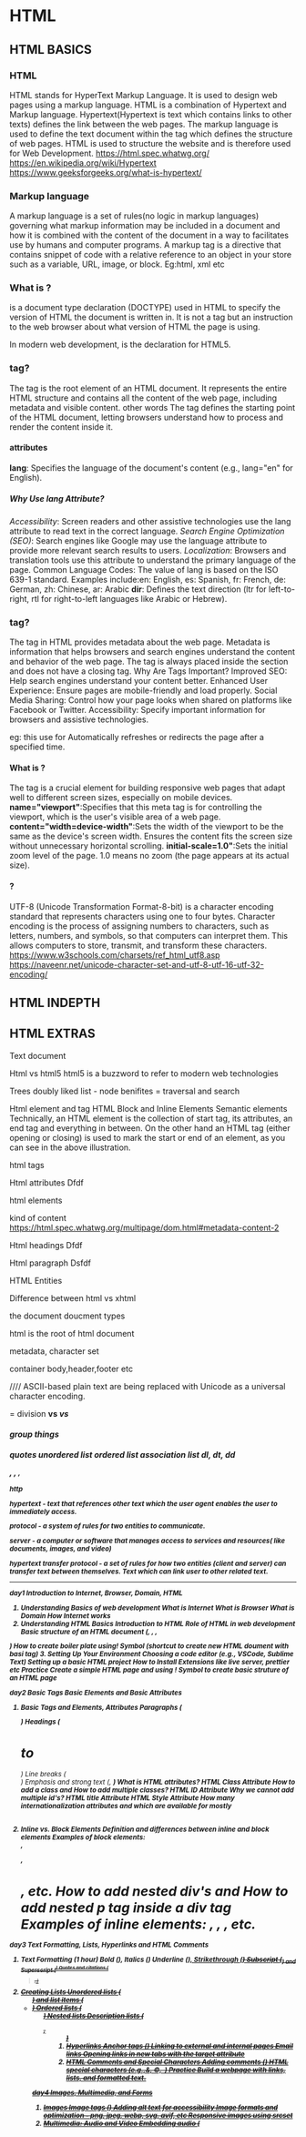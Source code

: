 # HTML

## HTML BASICS

### HTML
HTML stands for HyperText Markup Language. It is used to design web pages using a markup language. HTML is a combination of Hypertext and Markup language. Hypertext(Hypertext is text which contains links to other texts) defines the link between the web pages. The markup language is used to define the text document within the tag which defines the structure of web pages. HTML is used to structure the website and is therefore used for Web Development.
https://html.spec.whatwg.org/
https://en.wikipedia.org/wiki/Hypertext
https://www.geeksforgeeks.org/what-is-hypertext/

### Markup language
A markup language is a set of rules(no logic in markup languages) governing what markup information may be included in a document and how it is combined with the content of the document in a way to facilitates use by humans and computer programs.
A markup tag is a directive that contains snippet of code with a relative reference to an object in your store such as a variable, URL, image, or block.
Eg:html, xml etc

### What is <!DOCTYPE html>?
<!DOCTYPE html> is a document type declaration (DOCTYPE) used in HTML to specify the version of HTML the document is written in. It is not a tag but an instruction to the web browser about what version of HTML the page is using.
In modern web development, <!DOCTYPE html> is the declaration for HTML5.

### <html> tag?
The <html> tag is the root element of an HTML document. It represents the entire HTML structure and contains all the content of the web page, including metadata and visible content.
other words
The <html> tag defines the starting point of the HTML document, letting browsers understand how to process and render the content inside it.

#### <html> attributes
**lang**: Specifies the language of the document's content (e.g., lang="en" for English).
##### Why Use lang Attribute?
*Accessibility*: Screen readers and other assistive technologies use the lang attribute to read text in the correct language.
*Search Engine Optimization (SEO)*: Search engines like Google may use the language attribute to provide more relevant search results to users.
*Localization*: Browsers and translation tools use this attribute to understand the primary language of the page.
Common Language Codes:
The value of lang is based on the ISO 639-1 standard. Examples include:en: English, es: Spanish, fr: French, de: German, zh: Chinese, ar: Arabic
**dir**: Defines the text direction (ltr for left-to-right, rtl for right-to-left languages like Arabic or Hebrew).

### <meta> tag?
The <meta> tag in HTML provides metadata about the web page. Metadata is information that helps browsers and search engines understand the content and behavior of the web page. The <meta> tag is always placed inside the <head> section and does not have a closing tag.
Why Are <meta> Tags Important?
Improved SEO: Help search engines understand your content better.
Enhanced User Experience: Ensure pages are mobile-friendly and load properly.
Social Media Sharing: Control how your page looks when shared on platforms like Facebook or Twitter.
Accessibility: Specify important information for browsers and assistive technologies.

eg:<meta http-equiv="refresh" content="3; url=https://example.com">
this use for Automatically refreshes or redirects the page after a specified time.

#### What is <meta name="viewport" content="width=device-width, initial-scale=1.0">?
The <meta name="viewport" content="width=device-width, initial-scale=1.0"> tag is a crucial element for building responsive web pages that adapt well to different screen sizes, especially on mobile devices.
**name="viewport"**:Specifies that this meta tag is for controlling the viewport, which is the user's visible area of a web page.
**content="width=device-width"**:Sets the width of the viewport to be the same as the device's screen width. Ensures the content fits the screen size without unnecessary horizontal scrolling.
**initial-scale=1.0"**:Sets the initial zoom level of the page. 1.0 means no zoom (the page appears at its actual size).

#### <meta charset="UTF-8">?
UTF-8 (Unicode Transformation Format-8-bit) is a character encoding standard that represents characters using one to four bytes.
Character encoding is the process of assigning numbers to characters, such as letters, numbers, and symbols, so that computers can interpret them. This allows computers to store, transmit, and transform these characters.
https://www.w3schools.com/charsets/ref_html_utf8.asp
https://naveenr.net/unicode-character-set-and-utf-8-utf-16-utf-32-encoding/

## HTML INDEPTH

## HTML EXTRAS


Text document

Html vs html5
html5 is a buzzword to refer to modern web technologies

Trees
doubly liked list - node
benifites = traversal and search

Html element and tag
HTML Block and Inline Elements
Semantic elements 
Technically, an HTML element is the collection of start tag, its attributes, an end tag and everything in between. On the other hand an HTML tag (either opening or closing) is used to mark the start or end of an element, as you can see in the above illustration.


html tags

Html attributes 
Dfdf

html elements


kind of content
https://html.spec.whatwg.org/multipage/dom.html#metadata-content-2

Html headings
Dfdf


Html paragraph
Dsfdf

HTML Entities

Difference between html vs xhtml

the document
doucment types

html is the root of html document

metadata, character set


container body,header,footer etc

////
ASCII-based plain text are being replaced with Unicode as a universal character encoding.
<div> = division
<b> vs <strong>
<em> vs <i>

#### group things
quotes
unordered list
ordered list
association list dl, dt, dd


<em>, <strong>, <small>, <br>

<!--- --->

<span>

http

hypertext - text that references other text which the user agent enables the user to immediately access.

protocol - a system of rules for two entities to communicate.

server - a computer or software that manages access to services and resources( like documents, images, and video)

hypertext transfer protocol - a set of rules for how two entities (client and server) can transfer text between themselves. Text which can link user to other related text.

-------------------


day1
Introduction to Internet, Browser, Domain, HTML
1. Understanding Basics of web development
What is Internet
What is Browser
What is Domain
How Internet works
2. Understanding HTML Basics
Introduction to HTML
Role of HTML in web development
Basic structure of an HTML document (<!DOCTYPE html>, <html>, <head>,
<body>)
How to create boiler plate using! Symbol (shortcut to create new HTML
doument with basi tag)
3. Setting Up Your Environment
Choosing a code editor (e.g., VSCode, Sublime Text)
Setting up a basic HTML project
How to Install Extensions like live server, prettier etc
Practice
Create a simple HTML page and using ! Symbol to create basic struture of an
HTML page

day2
Basic Tags Basic Elements and Basic Attributes
1. Basic Tags and Elements, Attributes
Paragraphs (<p>)
Headings (<h1> to <h6>)
Line breaks (<br>)
Emphasis and strong text (<em>, <strong>)
What is HTML attributes?
HTML Class Attribute
How to add a class and How to add multiple classes?
HTML ID Attribute
Why we cannot add multiple id's?
HTML title Attribute
HTML Style Attribute
How many internationalization attributes and which are available for mostly
2. Inline vs. Block Elements
Definition and differences between inline and block elements
Examples of block elements: <div>, <p>, <h1>, etc.
How to add nested div's and How to add nested p tag inside a div tag
Examples of inline elements: <span>, <a>, <img>, etc.

day3
Text Formatting, Lists, Hyperlinks and HTML Comments
1. Text Formatting (1 hour)
Bold (<b>), Italics (<i>)
Underline (<u>), Strikethrough (<s>)
Subscript (<sub>) and Superscript (<sup>)
Quotes and citations (<blockquote>, <cite>)
2. Creating Lists
Unordered lists (<ul>) and list items (<li>)
Ordered lists (<ol>)
Nested lists
Description lists (<dl>, <dt> <dd>)
3. Hyperlinks
Anchor tags (<a>)
Linking to external and internal pages
Email links
Opening links in new tabs with the target attribute
4. HTML Comments and Special Characters
Adding comments (<!-- Comment here -->)
HTML special characters (e.g.,&amp;, &copy;, &nbsp;)
Practice
Build a webpage with links, lists, and formatted text.

day4
Images, Multimedia, and Forms
1. Images
Image tags (<img>)
Adding alt text for accessibility
Image formats and optimization - png, jpeg, webp, svg, avif, etc
Responsive images using srcset
2. Multimedia: Audio and Video
Embedding audio (<audio>)
Embedding video (<video>)
Using the <embed>, <object>, and <iframe> tags
HTML Forms and Advanced form
3. Forms
Form tags (<form>, <input>, <textarea>, <button>)
Input types: text, password, checkbox, radio, etc.
Labels and fieldsets
Form validation basics
1. Advanced HTML Forms
Form validation techniques
Understanding of <datalist>, <fieldset>, <legend>, <optgroup>, <option>,
<output> and <select> tags.
Practice
Design a webpage that includes images, videos, and audio
Build a complex form with validation

day5
Tables
Table tags (<table>, <tr>, <td>, <th>, etc)
Adding borders and styling
Colspan and Rowspan
Understanding of new Table tags <col>, <colgroup>, <thead>, <tbody> and
tfoot> HTML tags.
Practice
Create a table with contents atleast 3 rows and 3 columns
Creating complex tables including new Table tags.

day6
Semantic HTML and HTML5 Features
1. Semantic HTML
Importance of semantic HTML
Semantic elements: <article>, <section>, <aside>, <nav>, <footer> etc
HTML5 semantic tags and their roles in SEO
2. HTML5 Features
New input types: date, color, range, etc.
Placeholder and required attributes
Datalist element for suggestions
Using <progress> and <meter> elements
Practice
Create a webpage with semantic HTML elements and HTML5 input types.


Good to Cover
1.SVG Graphics
Introduction to Scalable Vector Graphics (SVG)
Basic SVG shapes and elements
Embedding SVG into HTML
Styling SVG with CSS
2. Canvas Element
Introduction to <canvas>
Drawing shapes with JavaScript
Basic animations
Comparison of SVG and Canvas
3. HTML Best Practices and Optimization
Writing clean and maintainable code
Using comments effectively
Code validation and debugging
Performance optimization techniques
4.What is SEO, How to implement
5.Language ISO code
6.URL Encoding
7.HTML Layout
8.HTML API (Geo Location, Drag & Drop, Web worker, Web Socket, Web
Storage etc I
